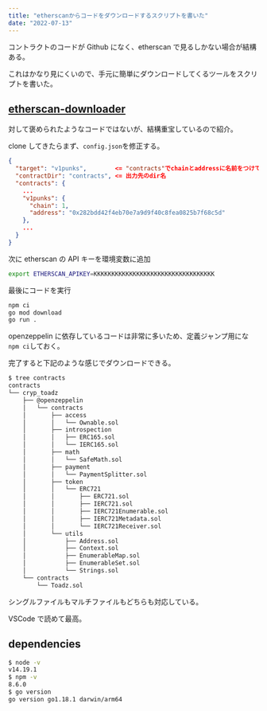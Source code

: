 ```yaml
---
title: "etherscanからコードをダウンロードするスクリプトを書いた"
date: "2022-07-13"
---
```


コントラクトのコードが Github になく、etherscan で見るしかない場合が結構ある。

これはかなり見にくいので、手元に簡単にダウンロードしてくるツールをスクリプトを書いた。

## [etherscan-downloader](https://github.com/nasjp/etherscan-downloader/)

対して褒められたようなコードではないが、結構重宝しているので紹介。

clone してきたらまず、`config.json`を修正する。

```json
{
  "target": "v1punks",        <= "contracts"でchainとaddressに名前をつけているのでそれを指定
  "contractDir": "contracts", <= 出力先のdir名
  "contracts": {
    ...
    "v1punks": {
      "chain": 1,
      "address": "0x282bdd42f4eb70e7a9d9f40c8fea0825b7f68c5d"
    },
    ...
  }
}
```

次に etherscan の API キーを環境変数に追加

```bash
export ETHERSCAN_APIKEY=KKKKKKKKKKKKKKKKKKKKKKKKKKKKKKKKKK
```

最後にコードを実行

```bash
npm ci
go mod download
go run .
```

openzeppelin に依存しているコードは非常に多いため、定義ジャンプ用にな`npm ci`しておく。

完了すると下記のような感じでダウンロードできる。

```bash
$ tree contracts
contracts
└── cryp_toadz
    ├── @openzeppelin
    │   └── contracts
    │       ├── access
    │       │   └── Ownable.sol
    │       ├── introspection
    │       │   ├── ERC165.sol
    │       │   └── IERC165.sol
    │       ├── math
    │       │   └── SafeMath.sol
    │       ├── payment
    │       │   └── PaymentSplitter.sol
    │       ├── token
    │       │   └── ERC721
    │       │       ├── ERC721.sol
    │       │       ├── IERC721.sol
    │       │       ├── IERC721Enumerable.sol
    │       │       ├── IERC721Metadata.sol
    │       │       └── IERC721Receiver.sol
    │       └── utils
    │           ├── Address.sol
    │           ├── Context.sol
    │           ├── EnumerableMap.sol
    │           ├── EnumerableSet.sol
    │           └── Strings.sol
    └── contracts
        └── Toadz.sol
```

シングルファイルもマルチファイルもどちらも対応している。

VSCode で読めて最高。

## dependencies

```bash
$ node -v
v14.19.1
$ npm -v
8.6.0
$ go version
go version go1.18.1 darwin/arm64
```
